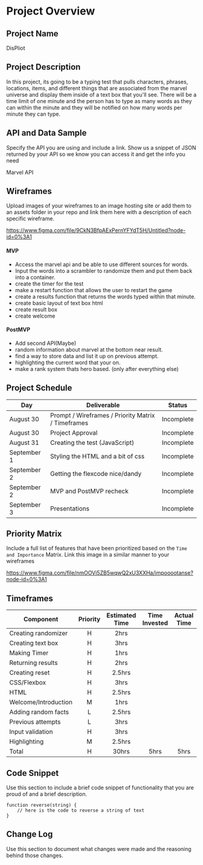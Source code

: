 # Project Overview

## Project Name

DisPliot

## Project Description

In this project, its going to be a typing test that pulls characters, phrases, locations, items, and different things that are associated from the marvel universe and display them inside of a text box that you'll see. There will be a time limit of one minute and the person has to type as many words as they can within the minute and they will be notified on how many words per minute they can type. 

## API and Data Sample

Specify the API you are using and include a link. Show us a snippet of JSON returned by your API so we know you can access it and get the info you need

Marvel API



## Wireframes

Upload images of your wireframes to an image hosting site or add them to an assets folder in your repo and link them here with a description of each specific wireframe.

https://www.figma.com/file/9CkN3BfpAExPernYFYdT5H/Untitled?node-id=0%3A1


#### MVP 

- Access the marvel api and be able to use different sources for words.
- Input the words into a scrambler to randomize them and put them back into a container.  
- create the timer for the test
- make a restart function that allows the user to restart the game
- create a results function that returns the words typed within that minute. 
- create basic layout of text box html
- create result box
- create welcome

#### PostMVP  

- Add second API(Maybe)
- random information about marvel at the bottom near result. 
- find a way to store data and list it up on previous attempt.
- highlighting the current word that your on. 
- make a rank system thats hero based. (only after everything else)

## Project Schedule

|  Day | Deliverable | Status
|---|---| ---|
|August 30| Prompt / Wireframes / Priority Matrix / Timeframes | Incomplete
|August 30| Project Approval | Incomplete
|August 31| Creating the test (JavaScript) | Incomplete
|September 1| Styling the HTML and a bit of css | Incomplete
|September 2| Getting the flexcode nice/dandy | Incomplete
|September 2| MVP and PostMVP recheck | Incomplete
|September 3| Presentations | Incomplete

## Priority Matrix

Include a full list of features that have been prioritized based on the `Time and Importance` Matrix.  Link this image in a similar manner to your wireframes

https://www.figma.com/file/nmOOVi5ZB5wqwQ2xU3XXHa/impooootanse?node-id=0%3A1

## Timeframes

| Component | Priority | Estimated Time | Time Invested | Actual Time |
| --- | :---: |  :---: | :---: | :---: |
| Creating randomizer | H | 2hrs|  |  |
| Creating text box | H | 3hrs|  |  |
| Making Timer | H | 1hrs|  |  |
| Returning results | H | 2hrs|  |  |
| Creating reset | H | 2.5hrs|  |  |
| CSS/Flexbox | H | 3hrs|  |  |
| HTML | H | 2.5hrs|  |  |t
| Welcome/Introduction | M | 1hrs|  |  |
| Adding random facts | L | 2.5hrs|  |  |
| Previous attempts | L | 3hrs|  |  |
| Input validation | H | 3hrs|  |  |
| Highlighting | M | 2.5hrs|  |  |
| Total | H | 30hrs| 5hrs | 5hrs |

## Code Snippet

Use this section to include a brief code snippet of functionality that you are proud of and a brief description.  

```
function reverse(string) {
	// here is the code to reverse a string of text
}
```

## Change Log
 Use this section to document what changes were made and the reasoning behind those changes.  
